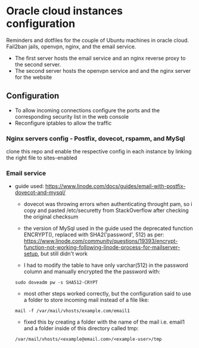 # Oracle cloud instances configuration

Reminders and dotfiles for the couple of Ubuntu machines in oracle cloud. 
Fail2ban jails, openvpn, nginx, and the email service.

* The first server hosts the email service and an nginx reverse proxy to the second server.
* The second server hosts the openvpn service and and the nginx server for the website


## Configuration
- To allow incoming connections configure the ports and the corresponding security list in the web console
- Reconfigure iptables to allow the traffic


### Nginx servers config - Postfix, dovecot, rspamm, and MySql
clone this repo and enable the respective config in each instance
by linking the right file to sites-enabled


### Email service
* guide used: https://www.linode.com/docs/guides/email-with-postfix-dovecot-and-mysql/

  - dovecot was throwing errors when authenticating throught pam, so i copy and pasted /etc/securetty from StackOverflow
  after checking the original checksum

  - the version of MySql used in the guide used the deprecated function ENCRYPT(), replaced with SHA2('password', 512)
  as per: https://www.linode.com/community/questions/19393/encrypt-function-not-working-following-linode-process-for-mailserver-setup,
  but still didn't work
  - I had to modify the table to have only varchar(512) in the password column and manually encrypted the the password with:

  ```
  sudo doveadm pw -s SHA512-CRYPT
  ```
  - most other steps worked correctly, but the configuration said to use a folder to store incoming mail instead of a file like:

  ```
  mail -f /var/mail/vhosts/example.com/email1
  ```

  - fixed this by creating a folder with the name of the mail i.e. email1 and a folder inside of this directory called tmp:

  ```
  /var/mail/vhosts/<example@email.com>/<example-user>/tmp
  ```
